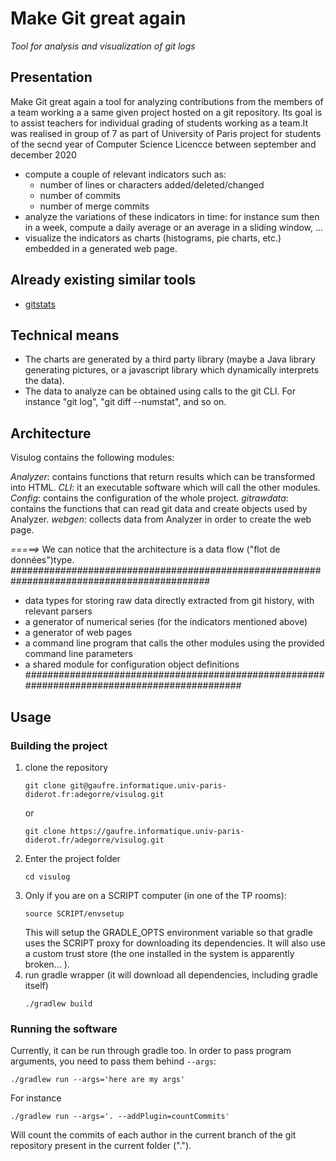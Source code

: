 
# Make Git great again

*Tool for analysis and visualization of git logs*

## Presentation

Make Git great again a tool for analyzing contributions from the members of a team working a a same given project hosted on a git repository. Its goal is to assist teachers for individual grading of students working as a team.It was  realised in group of 7 as part of University of Paris  project for students of the secnd year of Computer Science Licencce between september and december 2020


- compute a couple of relevant indicators such as:
  - number of lines or characters added/deleted/changed
  - number of commits
  - number of merge commits
- analyze the variations of these indicators in time: for instance sum then in a week, compute a daily average or an average in a sliding window, ...
- visualize the indicators as charts (histograms, pie charts, etc.) embedded in a generated web page.

## Already existing similar tools

- [gitstats](https://pypi.org/project/gitstats/)

## Technical means

- The charts are generated by a third party library (maybe a Java library generating pictures, or a javascript library which dynamically interprets the data).
- The data to analyze can be obtained using calls to the git CLI. For instance "git log", "git diff --numstat", and so on.

## Architecture

Visulog contains the following modules:

*Analyzer*: 
contains functions that return results which can be transformed into HTML.
*CLI*:
 it an executable software which will call the other modules.
*Config*:
contains the configuration of the whole project.
*gitrawdata*:
contains the functions that can read git data and create objects used by Analyzer.
*webgen*: collects data from Analyzer in order to create the web page.

*=====>* We can notice that the architecture is a  data flow ("flot de données")type.
############################################################################################
- data types for storing raw data directly extracted from git history, with relevant parsers
- a generator of numerical series (for the indicators mentioned above)
- a generator of web pages
- a command line program that calls the other modules using the provided command line parameters
- a shared module for configuration object definitions
#############################################################################################
## Usage

### Building the project

1. clone the repository
    ```
    git clone git@gaufre.informatique.univ-paris-diderot.fr:adegorre/visulog.git
    ```
   or
    ```
    git clone https://gaufre.informatique.univ-paris-diderot.fr/adegorre/visulog.git
    ```
2. Enter the project folder
    ```
    cd visulog
    ```
3. Only if you are on a SCRIPT computer (in one of the TP rooms):
    ```
    source SCRIPT/envsetup
    ```
    This will setup the GRADLE_OPTS environment variable so that gradle uses the SCRIPT proxy for downloading its dependencies. It will also use a custom trust store (the one installed in the system is apparently broken... ).
4. run gradle wrapper (it will download all dependencies, including gradle itself)
    ```
    ./gradlew build
    ```
### Running the software

Currently, it can be run through gradle too. In order to pass program arguments, you need to pass them behind `--args`:
```
./gradlew run --args='here are my args'
```

For instance

```
./gradlew run --args='. --addPlugin=countCommits'
```

Will count the commits of each author in the current branch of the git repository present in the current folder (".").
